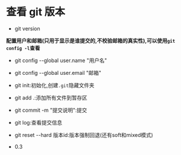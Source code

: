 # 查看 git 版本

- git version

**配置用户和邮箱(只用于显示是谁提交的,不校验邮箱的真实性),可以使用`git config -l`查看**

- git config --global user.name "用户名"
- git config --global user.email "邮箱"

- git init:初始化,创建`.git`隐藏文件夹
- git add .:添加所有文件到暂存区
- git commit -m "提交说明":提交
- git log:查看提交信息
- git reset --hard 版本id:版本强制回退(还有soft和mixed模式)
- 0.3
